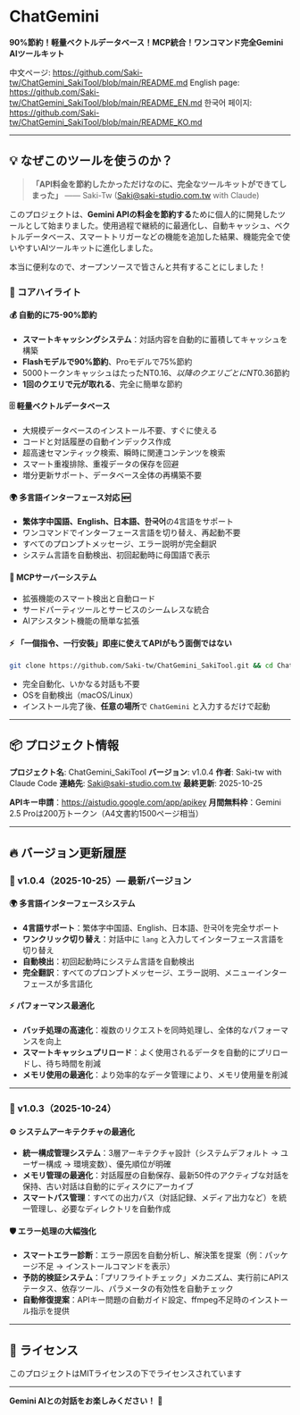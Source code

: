 # ChatGemini
**90%節約！軽量ベクトルデータベース！MCP統合！ワンコマンド完全Gemini AIツールキット**

中文ページ: https://github.com/Saki-tw/ChatGemini_SakiTool/blob/main/README.md
English page: https://github.com/Saki-tw/ChatGemini_SakiTool/blob/main/README_EN.md
한국어 페이지: https://github.com/Saki-tw/ChatGemini_SakiTool/blob/main/README_KO.md

---

## 💡 なぜこのツールを使うのか？

> **「API料金を節約したかっただけなのに、完全なツールキットができてしまった」**
> —— Saki-Tw (Saki@saki-studio.com.tw with Claude)

このプロジェクトは、**Gemini APIの料金を節約する**ために個人的に開発したツールとして始まりました。使用過程で継続的に最適化し、自動キャッシュ、ベクトルデータベース、スマートトリガーなどの機能を追加した結果、機能完全で使いやすいAIツールキットに進化しました。

本当に便利なので、オープンソースで皆さんと共有することにしました！

### 🎯 コアハイライト

#### 💰 自動的に75-90%節約
- **スマートキャッシングシステム**：対話内容を自動的に蓄積してキャッシュを構築
- **Flashモデルで90%節約**、Proモデルで75%節約
- 5000トークンキャッシュはたったNT$0.16、以降のクエリごとにNT$0.36節約
- **1回のクエリで元が取れる**、完全に簡単な節約

#### 🗄️ 軽量ベクトルデータベース
- 大規模データベースのインストール不要、すぐに使える
- コードと対話履歴の自動インデックス作成
- 超高速セマンティック検索、瞬時に関連コンテンツを検索
- スマート重複排除、重複データの保存を回避
- 増分更新サポート、データベース全体の再構築不要

#### 🌍 多言語インターフェース対応 🆕
- **繁体字中国語、English、日本語、한국어**の4言語をサポート
- ワンコマンドでインターフェース言語を切り替え、再起動不要
- すべてのプロンプトメッセージ、エラー説明が完全翻訳
- システム言語を自動検出、初回起動時に母国語で表示

#### 🔌 MCPサーバーシステム
- 拡張機能のスマート検出と自動ロード
- サードパーティツールとサービスのシームレスな統合
- AIアシスタント機能の簡単な拡張

#### ⚡ 「一個指令、一行安裝」即座に使えてAPIがもう面倒ではない
```bash
git clone https://github.com/Saki-tw/ChatGemini_SakiTool.git && cd ChatGemini_SakiTool && sh INSTALL.sh --auto
```
- 完全自動化、いかなる対話も不要
- OSを自動検出（macOS/Linux）
- インストール完了後、**任意の場所**で `ChatGemini` と入力するだけで起動

---

## 📦 プロジェクト情報

**プロジェクト名**: ChatGemini_SakiTool
**バージョン**: v1.0.4
**作者**: Saki-tw with Claude Code
**連絡先**: Saki@saki-studio.com.tw
**最終更新**: 2025-10-25

**APIキー申請**：https://aistudio.google.com/app/apikey
**月間無料枠**：Gemini 2.5 Proは200万トークン（A4文書約1500ページ相当）

---

## 🔥 バージョン更新履歴

### 📅 v1.0.4（2025-10-25）— 最新バージョン

#### 🌍 多言語インターフェースシステム
- **4言語サポート**：繁体字中国語、English、日本語、한국어を完全サポート
- **ワンクリック切り替え**：対話中に `lang` と入力してインターフェース言語を切り替え
- **自動検出**：初回起動時にシステム言語を自動検出
- **完全翻訳**：すべてのプロンプトメッセージ、エラー説明、メニューインターフェースが多言語化

#### ⚡ パフォーマンス最適化
- **バッチ処理の高速化**：複数のリクエストを同時処理し、全体的なパフォーマンスを向上
- **スマートキャッシュプリロード**：よく使用されるデータを自動的にプリロードし、待ち時間を削減
- **メモリ使用の最適化**：より効率的なデータ管理により、メモリ使用量を削減

---

### 📅 v1.0.3（2025-10-24）

#### ⚙️ システムアーキテクチャの最適化
- **統一構成管理システム**：3層アーキテクチャ設計（システムデフォルト → ユーザー構成 → 環境変数）、優先順位が明確
- **メモリ管理の最適化**：対話履歴の自動保存、最新50件のアクティブな対話を保持、古い対話は自動的にディスクにアーカイブ
- **スマートパス管理**：すべての出力パス（対話記録、メディア出力など）を統一管理し、必要なディレクトリを自動作成

#### 🛡️ エラー処理の大幅強化
- **スマートエラー診断**：エラー原因を自動分析し、解決策を提案（例：パッケージ不足 → インストールコマンドを表示）
- **予防的検証システム**：「プリフライトチェック」メカニズム、実行前にAPIステータス、依存ツール、パラメータの有効性を自動チェック
- **自動修復提案**：APIキー問題の自動ガイド設定、ffmpeg不足時のインストール指示を提供

---

## 📄 ライセンス

このプロジェクトはMITライセンスの下でライセンスされています

---

**Gemini AIとの対話をお楽しみください！** 🎉
